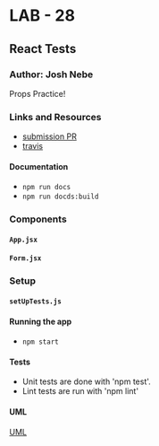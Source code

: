 # LAB - 28

## React Tests

### Author: Josh Nebe

Props Practice!


### Links and Resources
* [submission PR](https://github.com/yosh-401-advanced-javascript/401-lab-28b/pull/1)
* [travis](https://travis-ci.com/yosh-401-advanced-javascript/401-lab-28b/builds/128102023)

#### Documentation
* `npm run docs`
* `npm run docds:build`

### Components
#### `App.jsx`
#### `Form.jsx`



### Setup
#### `setUpTests.js`



#### Running the app
* `npm start`

  
#### Tests
* Unit tests are done with 'npm test'.
* Lint tests are run with 'npm lint'

#### UML
[UML](assets/uml.png)
